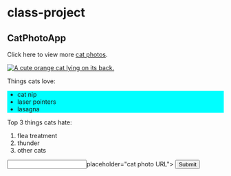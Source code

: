 # class-project
<h2>CatPhotoApp</h2>
<link rel="stylesheet" href="CSS/css styles.txt"/>
<main>
  <p>Click here to view more <a href="#">cat photos</a>.</p>

  <a href="#"><img src="https://bit.ly/fcc-relaxing-cat" alt="A cute orange cat lying on its back."></a>
  <style>
 ul{
     background-color: aqua
 }
  </style>

  <p>Things cats love:</p>
  <ul>
    <li>cat nip</li>
    <li>laser pointers</li>
    <li>lasagna</li>
  </ul>
  <p>Top 3 things cats hate:</p>
  <ol>
    <li>flea treatment</li>
    <li>thunder</li>
    <li>other cats</li>
  </ol>
  <form action="https://freecatphotoapp.com/submit-cat-photo">
    <input type="text"  required>placeholder="cat photo URL">
    <button type="submit">Submit</button>
  </form>
</main>
